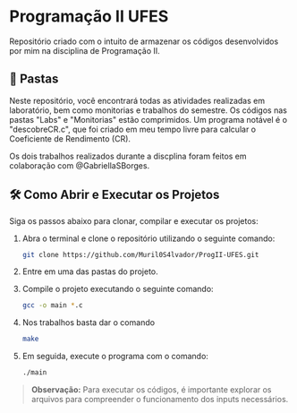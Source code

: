 # Programação II UFES

Repositório criado com o intuito de armazenar os códigos desenvolvidos por mim na disciplina de Programação II.

## :open_file_folder: Pastas

Neste repositório, você encontrará todas as atividades realizadas em laboratório, bem como monitorias e trabalhos do semestre. Os códigos nas pastas "Labs" e "Monitorias" estão comprimidos. Um programa notável é o "descobreCR.c", que foi criado em meu tempo livre para calcular o Coeficiente de Rendimento (CR).

Os dois trabalhos realizados durante a discplina foram feitos em colaboração com @GabriellaSBorges.

## 🛠️ Como Abrir e Executar os Projetos

Siga os passos abaixo para clonar, compilar e executar os projetos:

1. Abra o terminal e clone o repositório utilizando o seguinte comando:

   ```bash
   git clone https://github.com/Muril0S4lvador/ProgII-UFES.git

2. Entre em uma das pastas do projeto.

3. Compile o projeto executando o seguinte comando:

    ```bash
    gcc -o main *.c

4. Nos trabalhos basta dar o comando

    ```bash
    make

5. Em seguida, execute o programa com o comando:

    ```bash
    ./main

> **Observação:** Para executar os códigos, é importante explorar os arquivos para compreender o funcionamento dos inputs necessários.
